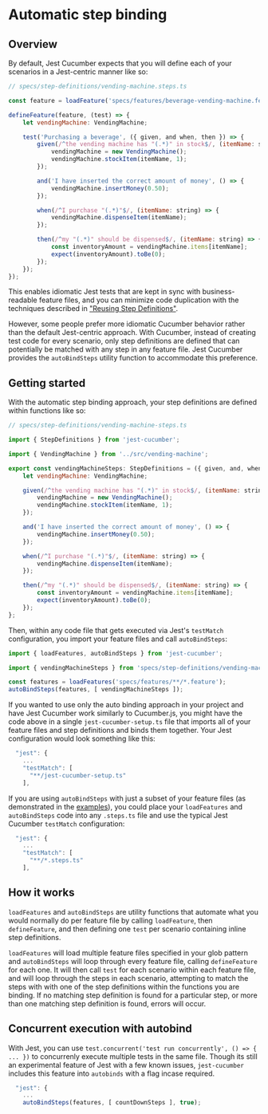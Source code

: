 # Automatic step binding

## Overview

By default, Jest Cucumber expects that you will define each of your scenarios in a Jest-centric manner like so:

```javascript
// specs/step-definitions/vending-machine.steps.ts

const feature = loadFeature('specs/features/beverage-vending-machine.feature');

defineFeature(feature, (test) => {
    let vendingMachine: VendingMachine;    

    test('Purchasing a beverage', ({ given, and when, then }) => {
        given(/^the vending machine has "(.*)" in stock$/, (itemName: string) => {
            vendingMachine = new VendingMachine();
            vendingMachine.stockItem(itemName, 1);
        });

        and('I have inserted the correct amount of money', () => {
            vendingMachine.insertMoney(0.50);
        });

        when(/^I purchase "(.*)"$/, (itemName: string) => {
            vendingMachine.dispenseItem(itemName);
        });

        then(/^my "(.*)" should be dispensed$/, (itemName: string) => {
            const inventoryAmount = vendingMachine.items[itemName];
            expect(inventoryAmount).toBe(0);
        });
    });
});
```

This enables idiomatic Jest tests that are kept in sync with business-readable feature files, and you can minimize code duplication with the techniques described in ["Reusing Step Definitions"](./ReusingStepDefinitions.md).

However, some people prefer more idiomatic Cucumber behavior rather than the default Jest-centric approach. With Cucumber, instead of creating test code for every scenario, only step definitions are defined that can potentially be matched with any step in any feature file. Jest Cucumber provides the `autoBindSteps` utility function to accommodate this preference.

## Getting started

With the automatic step binding approach, your step definitions are defined within functions like so:

```javascript
// specs/step-definitions/vending-machine-steps.ts

import { StepDefinitions } from 'jest-cucumber';

import { VendingMachine } from '../src/vending-machine';

export const vendingMachineSteps: StepDefinitions = ({ given, and, when, then }) => {
    let vendingMachine: VendingMachine;

    given(/^the vending machine has "(.*)" in stock$/, (itemName: string) => {
        vendingMachine = new VendingMachine();
        vendingMachine.stockItem(itemName, 1);
    });

    and('I have inserted the correct amount of money', () => {
        vendingMachine.insertMoney(0.50);
    });

    when(/^I purchase "(.*)"$/, (itemName: string) => {
        vendingMachine.dispenseItem(itemName);
    });

    then(/^my "(.*)" should be dispensed$/, (itemName: string) => {
        const inventoryAmount = vendingMachine.items[itemName];
        expect(inventoryAmount).toBe(0);
    });
};
```

Then, within any code file that gets executed via Jest's `testMatch` configuration, you import your feature files and call `autoBindSteps`:

```javascript
import { loadFeatures, autoBindSteps } from 'jest-cucumber';

import { vendingMachineSteps } from 'specs/step-definitions/vending-machine-steps';

const features = loadFeatures('specs/features/**/*.feature');
autoBindSteps(features, [ vendingMachineSteps ]);
```

If you wanted to use only the auto binding approach in your project and have Jest Cucumber work similarly to Cucumber.js, you might have the code above in a single `jest-cucumber-setup.ts` file that imports all of your feature files and step definitions and binds them together. Your Jest configuration would look something like this:

```javascript
  "jest": {
    ...
    "testMatch": [
      "**/jest-cucumber-setup.ts"
    ],
```

If you are using `autoBindSteps` with just a subset of your feature files (as demonstrated in the [examples](https://github.com/bencompton/jest-cucumber/blob/master/examples/typescript/specs/step-definitions/auto-step-binding.steps.ts)), you could place your `loadFeatures` and `autoBindSteps` code into any `.steps.ts` file and use the typical Jest Cucumber `testMatch` configuration:

```javascript
  "jest": {
    ...
    "testMatch": [
      "**/*.steps.ts"
    ],
```

## How it works

`loadFeatures` and `autoBindSteps` are utility functions that automate what you would normally do per feature file by calling `loadFeature`, then `defineFeature`, and then defining one `test` per scenario containing inline step definitions.

`loadFeatures` will load multiple feature files specified in your glob pattern and `autoBindSteps` will loop through every feature file, calling `defineFeature` for each one. It will then call `test` for each scenario within each feature file, and will loop through the steps in each scenario, attempting to match the steps with with one of the step definitions within the functions you are binding. If no matching step definition is found for a particular step, or more than one matching step definition is found, errors will occur.

## Concurrent execution with autobind

With Jest, you can use `test.concurrent('test run concurrently', () => { ... })` to concurrenly execute multiple tests in the same file. Though its still an experimental feature of Jest with a few known issues, `jest-cucumber` includes this feature into `autobinds` with a flag incase required.


```javascript
  "jest": {
    ...
    autoBindSteps(features, [ countDownSteps ], true);
```
